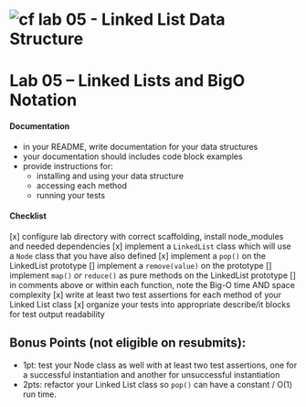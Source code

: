 ![cf](http://i.imgur.com/7v5ASc8.png) lab 05 - Linked List Data Structure
====

# Lab 05 – Linked Lists and BigO Notation
 
####  Documentation
  * in your README, write documentation for your data structures
  * your documentation should includes code block examples
  * provide instructions for:
    * installing and using your data structure
    * accessing each method
    * running your tests

#### Checklist  
  [x] configure lab directory with correct scaffolding, install node_modules and needed dependencies
  [x] implement a `LinkedList` class which will use a `Node` class that you have also defined
  [x] implement a `pop()` on the LinkedList prototype
  [] implement a `remove(value)` on the prototype
  [] implement `map()` _or_ `reduce()` as pure methods on the LinkedList prototype
  [] in comments above or within each function, note the Big-O time AND space complexity
  [x] write at least two test assertions for each method of your Linked List class
  [x] organize your tests into appropriate describe/it blocks for test output readability

## Bonus Points (not eligible on resubmits):
  * 1pt: test your Node class as well with at least two test assertions, one for a successful instantiation and another for unsuccessful instantiation
  * 2pts: refactor your Linked List class so `pop()` can have a constant / O(1) run time.
